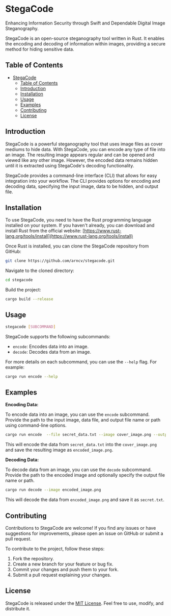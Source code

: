 # StegaCode

Enhancing Information Security through Swift and Dependable Digital Image Steganography.

StegaCode is an open-source steganography tool written in Rust. It enables the encoding and decoding of information within images, providing a secure method for hiding sensitive data.

## Table of Contents

- [StegaCode](#stegacode)
  - [Table of Contents](#table-of-contents)
  - [Introduction](#introduction)
  - [Installation](#installation)
  - [Usage](#usage)
  - [Examples](#examples)
  - [Contributing](#contributing)
  - [License](#license)

## Introduction

StegaCode is a powerful steganography tool that uses image files as cover mediums to hide data. With StegaCode, you can encode any type of file into an image. The resulting image appears regular and can be opened and viewed like any other image. However, the encoded data remains hidden until it is extracted using StegaCode's decoding functionality.

StegaCode provides a command-line interface (CLI) that allows for easy integration into your workflow. The CLI provides options for encoding and decoding data, specifying the input image, data to be hidden, and output file.

## Installation

To use StegaCode, you need to have the Rust programming language installed on your system. If you haven't already, you can download and install Rust from the official website: [https://www.rust-lang.org/tools/install](https://www.rust-lang.org/tools/install)

Once Rust is installed, you can clone the StegaCode repository from GitHub:

```bash
git clone https://github.com/arncv/stegacode.git
```

Navigate to the cloned directory:

```bash
cd stegacode
```

Build the project:

```bash
cargo build --release
```

## Usage

```bash
stegacode [SUBCOMMAND]
```

StegaCode supports the following subcommands:

- `encode`: Encodes data into an image.
- `decode`: Decodes data from an image.

For more details on each subcommand, you can use the `--help` flag. For example:

```bash
cargo run encode --help
```

## Examples

**Encoding Data:**

To encode data into an image, you can use the `encode` subcommand. Provide the path to the input image, data file, and output file name or path using command-line options.

```bash
cargo run encode  --file secret_data.txt --image cover_image.png --output encoded_image.png
```

This will encode the data from `secret_data.txt` into the `cover_image.png` and save the resulting image as `encoded_image.png`.

**Decoding Data:**

To decode data from an image, you can use the `decode` subcommand. Provide the path to the encoded image and optionally specify the output file name or path.

```bash
cargo run decode --image encoded_image.png 
```

This will decode the data from `encoded_image.png` and save it as `secret.txt`.

## Contributing

Contributions to StegaCode are welcome! If you find any issues or have suggestions for improvements, please open an issue on GitHub or submit a pull request.

To contribute to the project, follow these steps:

1. Fork the repository.
2. Create a new branch for your feature or bug fix.
3. Commit your changes and push them to your fork.
4. Submit a pull request explaining your changes.

## License

StegaCode is released under the [MIT License](LICENSE). Feel free to use, modify, and distribute it.
